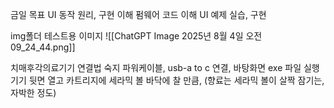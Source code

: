 금일 목표
UI 동작 원리, 구현 이해
펌웨어 코드 이해
UI 예제 실습, 구현


img폴더 테스트용 이미지
![[ChatGPT Image 2025년 8월 4일 오전 09_24_44.png]]


치매후각의료기기 연결법 숙지
파워케이블, usb-a to c 연결, 바탕화면 exe 파일 실행
기기 뒷면 열고 카트리지에 세라믹 볼 바닥에 찰 만큼,
(향료는 세라믹 볼이 살짝 잠기는, 자박한 정도)

